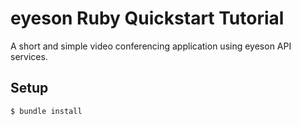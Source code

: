 
# eyeson Ruby Quickstart Tutorial

A short and simple video conferencing application using eyeson API services.

## Setup

```sh
$ bundle install
```
